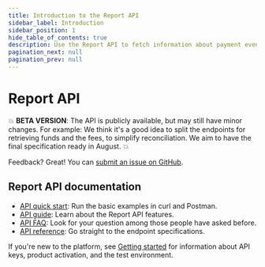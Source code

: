 ```yaml
---
title: Introduction to the Report API
sidebar_label: Introduction
sidebar_position: 1
hide_table_of_contents: true
description: Use the Report API to fetch information about payment events.
pagination_next: null
pagination_prev: null
---
```


# Report API

💥 **BETA VERSION**: The API is publicly available, but may still have minor changes.
For example: We think it's a good idea to split the endpoints for retrieving
funds and the fees, to simplify reconciliation.
We aim to have the final specification ready in August. 💥

Feedback? Great! You can
[submit an issue on GitHub](https://github.com/vippsas/vipps-report-api/issues).

## Report API documentation

* [API quick start](vipps-report-api-quick-start.md): Run the basic examples in curl and Postman.
* [API guide](./api-guide/README.md): Learn about the Report API features.
* [API FAQ](vipps-report-api-faq.md): Look for your question among those people have asked before.
* [API reference](https://developer.vippsmobilepay.com/api/report): Go straight to the endpoint specifications.

If you're new to the platform, see
[Getting started](https://developer.vippsmobilepay.com/docs/getting-started/)
for information about API keys, product activation, and the test environment.
